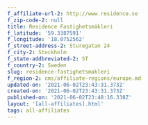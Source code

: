 ```yaml
---
f_affiliate-url-2: http://www.residence.se
f_zip-code-2: null
title: Residence Fastighetsmäkleri
f_latitude: '59.3387591'
f_longitude: '18.0752562'
f_street-address-2: Sturegatan 24­
f_city-2: Stockholm­
f_state-addbreviated-2: ST­
f_country-2: Sweden
slug: residence-fastighetsmakleri
f_region-2: cms/affiliate-regions/europe.md
updated-on: '2021-06-02T23:43:31.373Z'
created-on: '2021-06-02T23:43:31.373Z'
published-on: '2021-06-02T23:48:16.338Z'
layout: '[all-affiliates].html'
tags: all-affiliates
---
```



